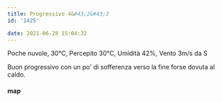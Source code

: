 ```yaml
---
title: Progressivo 4&#43;2&#43;2
id: '1425'

date: 2021-06-28 15:04:32
---
```


Poche nuvole, 30°C, Percepito 30°C, Umidità 42%, Vento 3m/s da S

Buon progressivo con un po' di sofferenza verso la fine forse dovuta al caldo.

<!-- ![image](/images/2021/08/20210628-activity-map_hu89b4b7dce59503716c2e28d76d2dd4f6_90036_700x0_resize_box_3.png) -->

#### map
